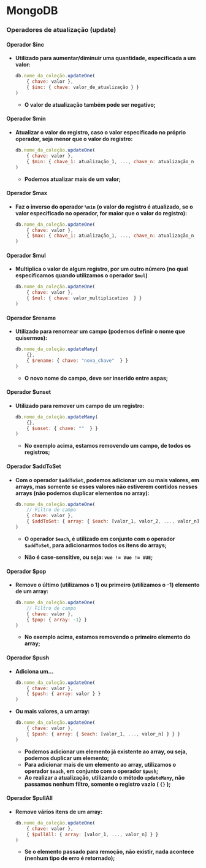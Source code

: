 # MongoDB



### Operadores de atualização (update)



#### Operador $inc

- **Utilizado para aumentar/diminuir uma quantidade, especificada a um valor:**

  ```javascript
  db.nome_da_coleção.updateOne(
      { chave: valor }, 
      { $inc: { chave: valor_de_atualização } }
  )
  ```
  
  - **O valor de atualização também pode ser negativo;**



#### Operador $min

- **Atualizar o valor do registro, caso o valor especificado no próprio operador, seja menor que o valor do registro:**
  
  ```javascript
  db.nome_da_coleção.updateOne(
      { chave: valor }, 
      { $min: { chave_1: atualização_1, ..., chave_n: atualização_n  } }
  )
  ```
  
  - **Podemos atualizar mais de um valor;**



#### Operador $max

- **Faz o inverso do operador `%min` (o valor do registro é atualizado, se o valor especificado no operador, for maior que o valor do registro):**

  ```javascript
  db.nome_da_coleção.updateOne(
      { chave: valor }, 
      { $max: { chave_1: atualização_1, ..., chave_n: atualização_n  } }
  )
  ```

  



#### Operador $mul

- **Multiplica o valor de algum registro, por um outro número (no qual especificamos quando utilizamos o operador `$mul`)**

  ```javascript
  db.nome_da_coleção.updateOne(
      { chave: valor }, 
      { $mul: { chave: valor_multiplicativo  } }
  )
  ```
  



#### Operador $rename

- **Utilizado para renomear um campo (podemos definir o nome que quisermos):**

  ```javascript
  db.nome_da_coleção.updateMany(
      {}, 
      { $rename: { chave: "nova_chave"  } }
  )
  ```
  
  - **O novo nome do campo, deve ser inserido entre aspas;**
  



#### Operador $unset

- **Utilizado para remover um campo de um registro:**

  ```javascript
  db.nome_da_coleção.updateMany(
      {}, 
      { $unset: { chave: ""  } }
  )
  ```
  
  - **No exemplo acima, estamos removendo um campo, de todos os registros;**




#### Operador $addToSet

- **Com o operador `$addToSet`, podemos adicionar um ou mais valores, em arrays, mas somente se esses valores não estiverem contidos nesses arrays (não podemos duplicar elementos no array):**

  ```javascript
  db.nome_da_coleção.updateOne(
      // Filtro de campo
      { chave: valor }, 
      { $addToSet: { array: { $each: [valor_1, valor_2, ..., valor_n] }  } }
  )
  ```

  - **O operador `$each`, é utilizado em conjunto com o operador `$addToSet`, para adicionarmos todos os itens do arrays;**
  
  - **Não é case-sensitive, ou seja: `vue != Vue != VUE`;**
  
    

#### Operador $pop

- **Remove o último (utilizamos o 1) ou primeiro (utilizamos o -1) elemento de um array:**

  ```javascript
  db.nome_da_coleção.updateOne(
      // Filtro de campo
      { chave: valor }, 
      { $pop: { array: -1} }
  )
  ```
  
  - **No exemplo acima, estamos removendo o primeiro elemento do array;**



#### Operador $push

- **Adiciona um...**

  ```javascript
  db.nome_da_coleção.updateOne(
      { chave: valor }, 
      { $push: { array: valor } }
  )
  ```

- **Ou mais valores, a um array:**

  ```javascript
  db.nome_da_coleção.updateOne(
      { chave: valor }, 
      { $push: { array: { $each: [valor_1, ..., valor_n] } } }
  )
  ```

  - **Podemos adicionar um elemento já existente ao array, ou seja, podemos duplicar um elemento;**
  - **Para adicionar mais de um elemento ao array, utilizamos o operador `$each`, em conjunto com o operador `$push`;**
  - **Ao realizar a atualização, utilizando o método `updateMany`, não passamos nenhum filtro, somente o registro vazio ( `{}` );**




#### Operador $pullAll

- **Remove vários itens de um array:**

  ```javascript
  db.nome_da_coleção.updateOne(
      { chave: valor }, 
      { $pullAll: { array: [valor_1, ..., valor_n] } }
  )
  ```

  - **Se o elemento passado para remoção, não existir, nada acontece (nenhum tipo de erro é retornado);**
